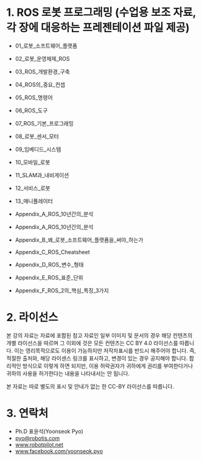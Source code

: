 # 1. ROS 로봇 프로그래밍 (수업용 보조 자료, 각 장에 대응하는 프레젠테이션 파일 제공)
* 01_로봇_소프트웨어_플랫폼
* 02_로봇_운영체제_ROS
* 03_ROS_개발환경_구축
* 04_ROS의_중요_컨셉
* 05_ROS_명령어
* 06_ROS_도구
* 07_ROS_기본_프로그래밍
* 08_로봇_센서_모터
* 09_임베디드_시스템
* 10_모바일_로봇
* 11_SLAM과_내비게이션
* 12_서비스_로봇
* 13_매니퓰레이터

* Appendix_A_ROS_10년간의_분석
* Appendix_A_ROS_10년간의_분석
* Appendix_B_왜_로봇_소프트웨어_플랫폼을_써야_하는가
* Appendix_C_ROS_Cheatsheet
* Appendix_D_ROS_변수_형태
* Appendix_E_ROS_표준_단위
* Appendix_F_ROS_2의_핵심_특징_3가지

# 2. 라이선스
본 강의 자료는 자료에 포함된 참고 자료인 일부 이미지 및 문서의 경우 해당 컨텐츠의 개별 라이선스을 따르며 그 이외에 것은 모든 컨텐츠는 CC BY 4.0 라이선스를 따릅니다. 이는 영리목적으로도 이용이 가능하지만 저작자표시를 반드시 해주어야 합니다. 즉, 적절한 출처와, 해당 라이센스 링크를 표시하고, 변경이 있는 경우 공지해야 합니다. 합리적인 방식으로 이렇게 하면 되지만, 이용 허락권자가 귀하에게 권리를 부여한다거나 귀하의 사용을 허가한다는 내용을 나타내서는 안 됩니다.

본 자료는 따로 별도의 표시 및 안내가 없는 한 CC-BY 라이선스를 따릅니다.

# 3. 연락처
- Ph.D 표윤석(Yoonseok Pyo)
- pyo@robotis.com
- www.robotpilot.net
- www.facebook.com/yoonseok.pyo



